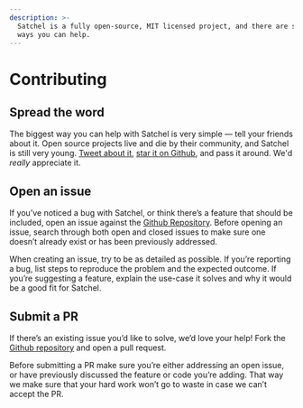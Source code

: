 ```yaml
---
description: >-
  Satchel is a fully open-source, MIT licensed project, and there are several
  ways you can help.
---
```


# Contributing

## Spread the word

The biggest way you can help with Satchel is very simple — tell your friends about it. Open source projects live and die by their community, and Satchel is still very young. [Tweet about it](https://twitter.com/intent/tweet?text=Satchel%2C%20CSS%20superpowers&url=https%3A%2F%2Fsatchel.style&hashtags=css), [star it on Github](https://github.com/radioactivepesto/satchel/stargazers), and pass it around. We'd _really_ appreciate it.

## Open an issue

If you’ve noticed a bug with Satchel, or think there’s a feature that should be included, open an issue against the [Github Repository](https://github.com/radioactivepesto/satchel/issues). Before opening an issue, search through both open and closed issues to make sure one doesn’t already exist or has been previously addressed.

When creating an issue, try to be as detailed as possible. If you’re reporting a bug, list steps to reproduce the problem and the expected outcome. If you’re suggesting a feature, explain the use-case it solves and why it would be a good fit for Satchel.

## Submit a PR

If there’s an existing issue you’d like to solve, we’d love your help! Fork the [Github repository](https://github.com/radioactivepesto/satchel) and open a pull request.

Before submitting a PR make sure you’re either addressing an open issue, or have previously discussed the feature or code you’re adding. That way we make sure that your hard work won’t go to waste in case we can’t accept the PR.

